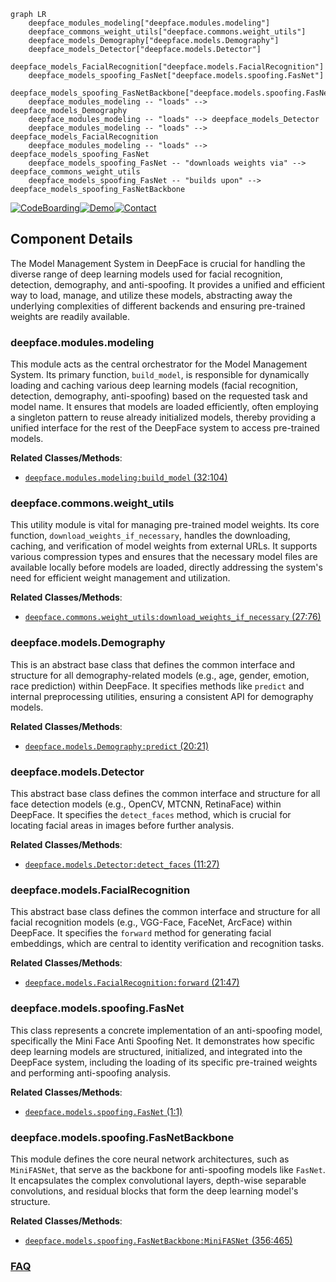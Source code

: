 ```mermaid
graph LR
    deepface_modules_modeling["deepface.modules.modeling"]
    deepface_commons_weight_utils["deepface.commons.weight_utils"]
    deepface_models_Demography["deepface.models.Demography"]
    deepface_models_Detector["deepface.models.Detector"]
    deepface_models_FacialRecognition["deepface.models.FacialRecognition"]
    deepface_models_spoofing_FasNet["deepface.models.spoofing.FasNet"]
    deepface_models_spoofing_FasNetBackbone["deepface.models.spoofing.FasNetBackbone"]
    deepface_modules_modeling -- "loads" --> deepface_models_Demography
    deepface_modules_modeling -- "loads" --> deepface_models_Detector
    deepface_modules_modeling -- "loads" --> deepface_models_FacialRecognition
    deepface_modules_modeling -- "loads" --> deepface_models_spoofing_FasNet
    deepface_models_spoofing_FasNet -- "downloads weights via" --> deepface_commons_weight_utils
    deepface_models_spoofing_FasNet -- "builds upon" --> deepface_models_spoofing_FasNetBackbone
```
[![CodeBoarding](https://img.shields.io/badge/Generated%20by-CodeBoarding-9cf?style=flat-square)](https://github.com/CodeBoarding/GeneratedOnBoardings)[![Demo](https://img.shields.io/badge/Try%20our-Demo-blue?style=flat-square)](https://www.codeboarding.org/demo)[![Contact](https://img.shields.io/badge/Contact%20us%20-%20contact@codeboarding.org-lightgrey?style=flat-square)](mailto:contact@codeboarding.org)

## Component Details

The Model Management System in DeepFace is crucial for handling the diverse range of deep learning models used for facial recognition, detection, demography, and anti-spoofing. It provides a unified and efficient way to load, manage, and utilize these models, abstracting away the underlying complexities of different backends and ensuring pre-trained weights are readily available.

### deepface.modules.modeling
This module acts as the central orchestrator for the Model Management System. Its primary function, `build_model`, is responsible for dynamically loading and caching various deep learning models (facial recognition, detection, demography, anti-spoofing) based on the requested task and model name. It ensures that models are loaded efficiently, often employing a singleton pattern to reuse already initialized models, thereby providing a unified interface for the rest of the DeepFace system to access pre-trained models.


**Related Classes/Methods**:

- <a href="https://github.com/serengil/deepface/blob/master/deepface/modules/modeling.py#L32-L104" target="_blank" rel="noopener noreferrer">`deepface.modules.modeling:build_model` (32:104)</a>


### deepface.commons.weight_utils
This utility module is vital for managing pre-trained model weights. Its core function, `download_weights_if_necessary`, handles the downloading, caching, and verification of model weights from external URLs. It supports various compression types and ensures that the necessary model files are available locally before models are loaded, directly addressing the system's need for efficient weight management and utilization.


**Related Classes/Methods**:

- <a href="https://github.com/serengil/deepface/blob/master/deepface/commons/weight_utils.py#L27-L76" target="_blank" rel="noopener noreferrer">`deepface.commons.weight_utils:download_weights_if_necessary` (27:76)</a>


### deepface.models.Demography
This is an abstract base class that defines the common interface and structure for all demography-related models (e.g., age, gender, emotion, race prediction) within DeepFace. It specifies methods like `predict` and internal preprocessing utilities, ensuring a consistent API for demography models.


**Related Classes/Methods**:

- <a href="https://github.com/serengil/deepface/blob/master/deepface/models/Demography.py#L20-L21" target="_blank" rel="noopener noreferrer">`deepface.models.Demography:predict` (20:21)</a>


### deepface.models.Detector
This abstract base class defines the common interface and structure for all face detection models (e.g., OpenCV, MTCNN, RetinaFace) within DeepFace. It specifies the `detect_faces` method, which is crucial for locating facial areas in images before further analysis.


**Related Classes/Methods**:

- <a href="https://github.com/serengil/deepface/blob/master/deepface/models/Detector.py#L11-L27" target="_blank" rel="noopener noreferrer">`deepface.models.Detector:detect_faces` (11:27)</a>


### deepface.models.FacialRecognition
This abstract base class defines the common interface and structure for all facial recognition models (e.g., VGG-Face, FaceNet, ArcFace) within DeepFace. It specifies the `forward` method for generating facial embeddings, which are central to identity verification and recognition tasks.


**Related Classes/Methods**:

- <a href="https://github.com/serengil/deepface/blob/master/deepface/models/FacialRecognition.py#L21-L47" target="_blank" rel="noopener noreferrer">`deepface.models.FacialRecognition:forward` (21:47)</a>


### deepface.models.spoofing.FasNet
This class represents a concrete implementation of an anti-spoofing model, specifically the Mini Face Anti Spoofing Net. It demonstrates how specific deep learning models are structured, initialized, and integrated into the DeepFace system, including the loading of its specific pre-trained weights and performing anti-spoofing analysis.


**Related Classes/Methods**:

- <a href="https://github.com/serengil/deepface/blob/master/deepface/models/spoofing/FasNet.py#L1-L1" target="_blank" rel="noopener noreferrer">`deepface.models.spoofing.FasNet` (1:1)</a>


### deepface.models.spoofing.FasNetBackbone
This module defines the core neural network architectures, such as `MiniFASNet`, that serve as the backbone for anti-spoofing models like `FasNet`. It encapsulates the complex convolutional layers, depth-wise separable convolutions, and residual blocks that form the deep learning model's structure.


**Related Classes/Methods**:

- <a href="https://github.com/serengil/deepface/blob/master/deepface/models/spoofing/FasNetBackbone.py#L356-L465" target="_blank" rel="noopener noreferrer">`deepface.models.spoofing.FasNetBackbone:MiniFASNet` (356:465)</a>




### [FAQ](https://github.com/CodeBoarding/GeneratedOnBoardings/tree/main?tab=readme-ov-file#faq)